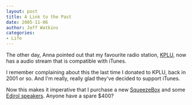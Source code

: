 ```yaml
---
layout: post
title: A Link to the Past
date: 2005-11-06
author: Jeff Watkins
categories:
- Life
---
```


The other day, Anna pointed out that my favourite radio station, [KPLU](http://kplu.org), now has a audio stream that is compatible with iTunes.

I remember complaining about this the last time I donated to KPLU, back in 2001 or so. And I'm really, really glad they've decided to support iTunes.

Now this makes it imperative that I purchase a new [SqueezeBox](http://slimdevices.com/) and some [Edirol speakers](http://www.bhphotovideo.com/bnh/controller/home?O=productlist&A=details&Q=&sku=381548&is=REG&addedTroughType=search). Anyone have a spare $400?